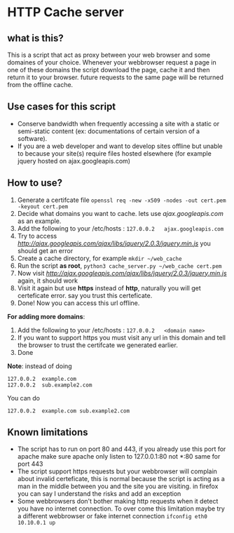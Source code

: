 HTTP Cache server
=========

what is this?
-------------

This is a script that act as proxy between your web browser and some domaines of your choice.
Whenever your webbrowser request a page in one of these domains the script download the page, cache it and then return it to your browser.
future requests to the same page will be returned from the offline cache.

Use cases for this script
-------------------------

- Conserve bandwidth when frequently accessing a site with a static or semi-static content (ex: documentations of certain version of a software).
- If you are a web developer and want to develop sites offline but unable to because your site(s) require files hosted elsewhere (for example jquery hosted on ajax.googleapis.com)

How to use?
--------------------------

1. Generate a certifcate file  `openssl req -new -x509 -nodes -out cert.pem -keyout cert.pem` 
2. Decide what domains you want to cache. lets use _ajax.googleapis.com_ as an example.
3. Add the following to your /etc/hosts : `127.0.0.2   ajax.googleapis.com`
4. Try to access _http://ajax.googleapis.com/ajax/libs/jquery/2.0.3/jquery.min.js_ you should get an error
5. Create a cache directory, for example `mkdir ~/web_cache`
6. Run the script __as root__, `python3 cache_server.py ~/web_cache cert.pem`
7. Now visit _http://ajax.googleapis.com/ajax/libs/jquery/2.0.3/jquery.min.js_ again, it should work
8. Visit it again but use __https__ instead of __http__, naturally you will get certeficate error. say you trust this certeficate.
9. Done! Now you can access this url offline.

__For adding more domains__:

1. Add the following to your /etc/hosts : `127.0.0.2   <domain name>`
2. If you want to support https you must visit any url in this domain and tell the browser to trust the certifcate we generated earlier. 
3. Done

__Note__: instead of doing

    127.0.0.2  example.com
    127.0.0.2  sub.example2.com

You can do

    127.0.0.2  example.com sub.example2.com

Known limitations
---------------------------
* The script has to run on port 80 and 443, if you already use this port for apache make sure apache only listen to 127.0.0.1:80 not *:80 same for port 443
* The script support https requests but your webbrowser will complain about invalid certeficate, this is normal because the script is acting as a man in the middle between you and the site you are visiting. in firefox you can say I understand the risks and add an exception
* Some webbrowsers don't bother making http requests when it detect you have no internet connection. To over come this limitation maybe try a different webbrowser or fake internet connection `ifconfig eth0 10.10.0.1 up`
